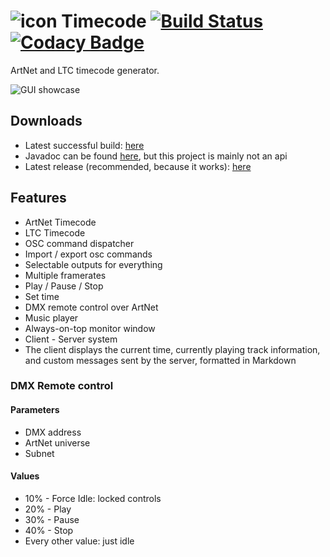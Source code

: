 # ![icon](https://mrexplode.github.io/resources/icon32.png)  Timecode [![Build Status](https://travis-ci.org/MrExplode/Timecode.svg?branch=master)](https://travis-ci.org/MrExplode/Timecode) [![Codacy Badge](https://api.codacy.com/project/badge/Grade/06b58e31d1834512bc7016d8240cb6f8)](https://www.codacy.com/manual/pjanos/Timecode?utm_source=github.com&amp;utm_medium=referral&amp;utm_content=MrExplode/Timecode&amp;utm_campaign=Badge_Grade)
ArtNet and LTC timecode generator.

![GUI showcase](https://mrexplode.github.io/resources/Timecode.png)

## Downloads
 - Latest successful build: [here](https://mrexplode.github.io/projects/projects.html#Timecode)
 - Javadoc can be found [here](https://mrexplode.github.io/projects/Timecode/apidocs/index.html), but this project is mainly not an api
 - Latest release (recommended, because it works): [here](https://github.com/MrExplode/Timecode/releases)

## Features
 - ArtNet Timecode
 - LTC Timecode
 - OSC command dispatcher
 - Import / export osc commands
 - Selectable outputs for everything
 - Multiple framerates
 - Play / Pause / Stop
 - Set time
 - DMX remote control over ArtNet
 - Music player
 - Always-on-top monitor window
 - Client - Server system
 - The client displays the current time, currently playing track information, and custom messages sent by the server, formatted in Markdown

### DMX Remote control

#### Parameters
 - DMX address
 - ArtNet universe
 - Subnet
#### Values
 - 10% - Force Idle: locked controls
 - 20% - Play
 - 30% - Pause
 - 40% - Stop
 - Every other value: just idle
